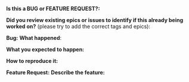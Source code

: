 <!-- This form is for bug reports and feature requests ONLY! 
If you're looking for help check https://istio.io/troubleshooting/
-->

**Is this a BUG or FEATURE REQUEST?:**

**Did you review existing epics or issues to identify if this already being worked on?** (please try to add the correct tags and epics):

**Bug:**
**What happened**:

**What you expected to happen:**

**How to reproduce it:**


**Feature Request:**
**Describe the feature:**
